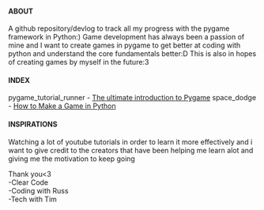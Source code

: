 #### ABOUT

A github repository/devlog to track all my progress with the pygame framework in Python:) Game development has always been a passion of mine and I want to create games in pygame to get better at coding with python and understand the core fundamentals better:D This is also in hopes of creating games by myself in the future:3

#### INDEX

pygame_tutorial_runner - [The ultimate introduction to Pygame](https://www.youtube.com/watch?v=AY9MnQ4x3zk&ab_channel=ClearCode)
space_dodge - [How to Make a Game in Python](https://www.youtube.com/watch?v=waY3LfJhQLY&list=PLAvVXyde8w3fJJPbP7kybQsCJlULEImJD&index=2&t=992s&ab_channel=TechWithTim)

#### INSPIRATIONS

Watching a lot of youtube tutorials in order to learn it more effectively and i want to give credit to the creators that have been helping me learn alot and giving me the motivation to keep going

Thank you<3 <br />
-Clear Code <br />
-Coding with Russ <br/>
-Tech with Tim
